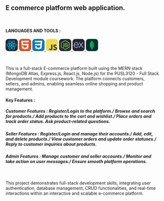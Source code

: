 <h2 align="left">E commerce platform web application.</h2><br/>
<h4 align="left">LANGUAGES AND TOOLS :</h3>
<p align="left"> 
<a href="https://reactjs.org/" target="_blank" rel="noreferrer"> <img src="language-icons/React-Dark.svg" alt="react" width="40" height="40"/> </a>
<a href="https://www.w3.org/html/" target="_blank" rel="noreferrer"> <img src="language-icons/HTML.svg" alt="html5" width="40" height="40"/> </a>
<a href="https://www.w3schools.com/css/" target="_blank" rel="noreferrer"> <img src="language-icons/CSS.svg" alt="css3" width="40" height="40"/> </a>
<a href="https://developer.mozilla.org/en-US/docs/Web/JavaScript" target="_blank" rel="noreferrer"> <img src="language-icons/JavaScript.svg" alt="javascript" width="40" height="40"/> </a>
<a href="https://nodejs.org" target="_blank" rel="noreferrer"> <img src="language-icons/NodeJS-Dark.svg" alt="nodejs" width="40" height="40"/> </a>
<a href="https://expressjs.com" target="_blank" rel="noreferrer"> <img src="language-icons/ExpressJS-Dark.svg" alt="express" width="40" height="40"/> </a>
<a href="https://www.mongodb.com/" target="_blank" rel="noreferrer"> <img src="language-icons/MongoDB.svg" alt="mongodb" width="40" height="40"/> </a></p><br/>


<p align="left">This is a full-stack E-commerce platform built using the MERN stack (MongoDB Atlas, Express.js, React.js, Node.js) for the PUSL3120 - Full Stack Development module coursework. The platform connects customers, sellers, and admins, enabling seamless online shopping and product management.</p>
<h4 align="left">Key Features :</h4>
<h5 align="left">Customer Features : Register/Login to the platform./
Browse and search for products./
Add products to the cart and wishlist./
Place orders and track order status.
Ask product-related questions.</h5>
<h5 align="left">Seller Features : Register/Login and manage their accounts./
Add, edit, and delete products./
View customer orders and update order statuses./
Reply to customer inquiries about products.</h5>
<h5 align="left">Admin Features : Manage customer and seller accounts./
Monitor and take action on user messages./
Ensure smooth platform operations.</h5>
<br/>
<p align="left">This project demonstrates full-stack development skills, integrating user authentication, database management, CRUD functionalities, and real-time interactions within an interactive and scalable e-commerce platform.</p>

